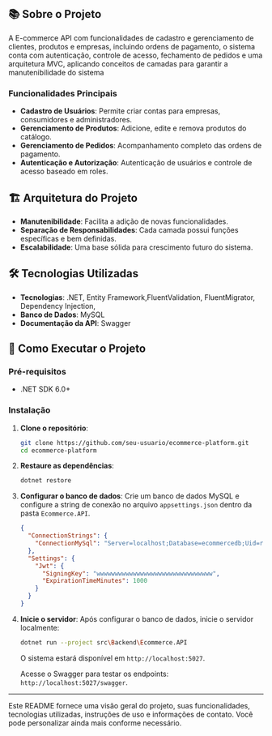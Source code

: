 ## 📚 Sobre o Projeto

A E-commerce API com funcionalidades de cadastro e gerenciamento de clientes, produtos e empresas, incluindo ordens de pagamento, o sistema conta com autenticação, controle de acesso, fechamento de pedidos e uma arquitetura MVC, aplicando conceitos de camadas para garantir a manutenibilidade do sistema

### Funcionalidades Principais

- **Cadastro de Usuários**: Permite criar contas para empresas, consumidores e administradores.
- **Gerenciamento de Produtos**: Adicione, edite e remova produtos do catálogo.
- **Gerenciamento de Pedidos**: Acompanhamento completo das ordens de pagamento.
- **Autenticação e Autorização**: Autenticação de usuários e controle de acesso baseado em roles.

## 🏗️ Arquitetura do Projeto


- **Manutenibilidade**: Facilita a adição de novas funcionalidades.
- **Separação de Responsabilidades**: Cada camada possui funções específicas e bem definidas.
- **Escalabilidade**: Uma base sólida para crescimento futuro do sistema.

## 🛠️ Tecnologias Utilizadas

- **Tecnologias**: .NET, Entity Framework,FluentValidation, FluentMigrator, Dependency Injection, 
- **Banco de Dados**: MySQL
- **Documentação da API**: Swagger


## 🚀 Como Executar o Projeto

### Pré-requisitos

- .NET SDK 6.0+

### Instalação

1. **Clone o repositório**:
   ```sh
   git clone https://github.com/seu-usuario/ecommerce-platform.git
   cd ecommerce-platform
   ```

2. **Restaure as dependências**:
   ```sh
   dotnet restore
   ```

3. **Configurar o banco de dados**:
   Crie um banco de dados MySQL e configure a string de conexão no arquivo `appsettings.json` dentro da pasta `Ecommerce.API`.

   ```json
   {
     "ConnectionStrings": {
       "ConnectionMySql": "Server=localhost;Database=ecommercedb;Uid=root;Pwd=root;"
     },
     "Settings": {
       "Jwt": {
         "SigningKey": "wwwwwwwwwwwwwwwwwwwwwwwwwwwwwwww",
         "ExpirationTimeMinutes": 1000
       }
     }
   }
   ```

4. **Inicie o servidor**:
   Após configurar o banco de dados, inicie o servidor localmente:
   ```sh
   dotnet run --project src\Backend\Ecommerce.API
   ```

   O sistema estará disponível em `http://localhost:5027`.

   Acesse o Swagger para testar os endpoints: `http://localhost:5027/swagger`.




---

Este README fornece uma visão geral do projeto, suas funcionalidades, tecnologias utilizadas, instruções de uso e informações de contato. Você pode personalizar ainda mais conforme necessário.
